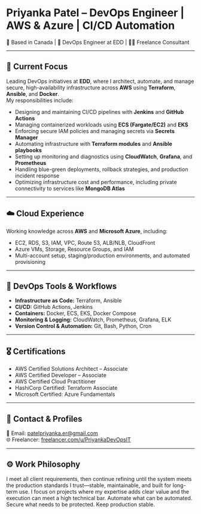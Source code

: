 
# Priyanka Patel – DevOps Engineer | AWS & Azure | CI/CD Automation  
📍 Based in Canada | 🔧 DevOps Engineer at EDD | 🧑‍💻 Freelance Consultant

---

## 💼 Current Focus  
Leading DevOps initiatives at **EDD**, where I architect, automate, and manage secure, high-availability infrastructure across **AWS** using **Terraform**, **Ansible**, and **Docker**.  
My responsibilities include:  
- Designing and maintaining CI/CD pipelines with **Jenkins** and **GitHub Actions**  
- Managing containerized workloads using **ECS (Fargate/EC2)** and **EKS**  
- Enforcing secure IAM policies and managing secrets via **Secrets Manager**  
- Automating infrastructure with **Terraform modules** and **Ansible playbooks**  
- Setting up monitoring and diagnostics using **CloudWatch**, **Grafana**, and **Prometheus**  
- Handling blue-green deployments, rollback strategies, and production incident response  
- Optimizing infrastructure cost and performance, including private connectivity to services like **MongoDB Atlas**

---

## ☁️ Cloud Experience  
Working knowledge across **AWS** and **Microsoft Azure**, including:  
- EC2, RDS, S3, IAM, VPC, Route 53, ALB/NLB, CloudFront  
- Azure VMs, Storage, Resource Groups, and IAM  
- Multi-account setup, staging/production environments, and automated provisioning

---

## 🔧 DevOps Tools & Workflows  
- **Infrastructure as Code:** Terraform, Ansible  
- **CI/CD:** GitHub Actions, Jenkins  
- **Containers:** Docker, ECS, EKS, Docker Compose  
- **Monitoring & Logging:** CloudWatch, Prometheus, Grafana, ELK  
- **Version Control & Automation:** Git, Bash, Python, Cron

---

## 🎖️ Certifications  
- AWS Certified Solutions Architect – Associate  
- AWS Certified Developer – Associate  
- AWS Certified Cloud Practitioner  
- HashiCorp Certified: Terraform Associate  
- Microsoft Certified: Azure Fundamentals

---

## 📨 Contact & Profiles  
📧 Email: [patelpriyanka.er@gmail.com](mailto:patelpriyanka.er@gmail.com)  
🌐 Freelancer: [freelancer.com/u/PriyankaDevOpsIT](https://www.freelancer.com/u/PriyankaDevOpsIT)

---

## ⚙️ Work Philosophy  
I meet all client requirements, then continue refining until the system meets the production standards I trust—stable, maintainable, and built for long-term use.
I focus on projects where my expertise adds clear value and the execution can meet a high technical bar.
Automate what can be automated. Secure what needs to be protected. Keep production stable.
